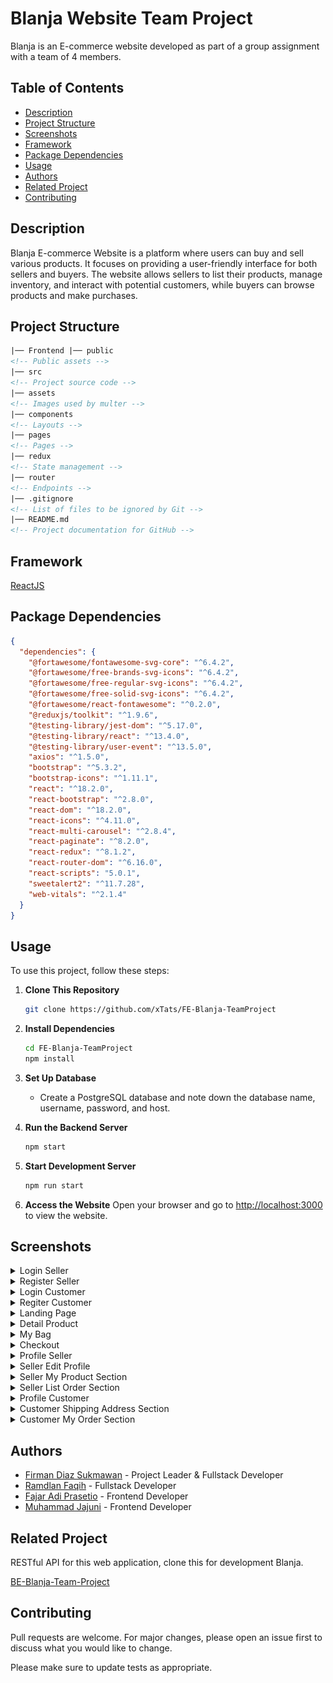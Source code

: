 # Blanja Website Team Project

Blanja is an E-commerce website developed as part of a group assignment with a team of 4 members.

## Table of Contents

- [Description](#description)
- [Project Structure](#project-structure)
- [Screenshots](#screenshots)
- [Framework](#framework)
- [Package Dependencies](#package-dependencies)
- [Usage](#usage)
- [Authors](#authors)
- [Related Project](#related-project)
- [Contributing](#contributing)

## Description

Blanja E-commerce Website is a platform where users can buy and sell various products. It focuses on providing a user-friendly interface for both sellers and buyers. The website allows sellers to list their products, manage inventory, and interact with potential customers, while buyers can browse products and make purchases.

## Project Structure

```html
|── Frontend |── public
<!-- Public assets -->
|── src
<!-- Project source code -->
|── assets
<!-- Images used by multer -->
|── components
<!-- Layouts -->
|── pages
<!-- Pages -->
|── redux
<!-- State management -->
|── router
<!-- Endpoints -->
|── .gitignore
<!-- List of files to be ignored by Git -->
|── README.md
<!-- Project documentation for GitHub -->
```

## Framework

[ReactJS](https://react.dev/)

## Package Dependencies

```json
{
  "dependencies": {
    "@fortawesome/fontawesome-svg-core": "^6.4.2",
    "@fortawesome/free-brands-svg-icons": "^6.4.2",
    "@fortawesome/free-regular-svg-icons": "^6.4.2",
    "@fortawesome/free-solid-svg-icons": "^6.4.2",
    "@fortawesome/react-fontawesome": "^0.2.0",
    "@reduxjs/toolkit": "^1.9.6",
    "@testing-library/jest-dom": "^5.17.0",
    "@testing-library/react": "^13.4.0",
    "@testing-library/user-event": "^13.5.0",
    "axios": "^1.5.0",
    "bootstrap": "^5.3.2",
    "bootstrap-icons": "^1.11.1",
    "react": "^18.2.0",
    "react-bootstrap": "^2.8.0",
    "react-dom": "^18.2.0",
    "react-icons": "^4.11.0",
    "react-multi-carousel": "^2.8.4",
    "react-paginate": "^8.2.0",
    "react-redux": "^8.1.2",
    "react-router-dom": "^6.16.0",
    "react-scripts": "5.0.1",
    "sweetalert2": "^11.7.28",
    "web-vitals": "^2.1.4"
  }
}
```

## Usage

To use this project, follow these steps:

1. **Clone This Repository**

   ```bash
   git clone https://github.com/xTats/FE-Blanja-TeamProject
   ```

2. **Install Dependencies**

   ```bash
   cd FE-Blanja-TeamProject
   npm install
   ```

3. **Set Up Database**

   - Create a PostgreSQL database and note down the database name, username, password, and host.

4. **Run the Backend Server**

   ```bash
   npm start
   ```

5. **Start Development Server**

   ```bash
   npm run start
   ```

6. **Access the Website**
   Open your browser and go to [http://localhost:3000](http://localhost:3000) to view the website.

## Screenshots

<details>
  <summary>
    Login Seller
  </summary>
<img src="screenshots/sellerLogin.png" alt="Login Seller" />
</details>

<details>
  <summary>
    Register Seller
  </summary>
<img src="screenshots/sellerRegister.png" alt="Register Seller" />
</details>

<details>
  <summary>
    Login Customer
  </summary>
<img src="screenshots/customerLogin.png" alt="Login Customer" />
</details>

<details>
  <summary>
    Regiter Customer
  </summary>
<img src="screenshots/customerRegister.png" alt="Register Customer" />
</details>
<details>
  <summary>
    Landing Page
  </summary>
<img src="https://github.com/xTats/FE-Blanja-TeamProject/assets/122331956/9d2074b7-5ef0-440e-98a3-a0a44f252232" alt="Register Customer" />
<img src="https://github.com/xTats/FE-Blanja-TeamProject/assets/122331956/c079756b-7f54-440e-b0d4-14ed97175656" alt="Register Customer" />
</details>
<details>
  <summary>
    Detail Product
  </summary>
<img src="screenshots/DetailProduct.png" alt="Detail Product" />
</details>
<details>
  <summary>
    My Bag
  </summary>
<img src="https://github.com/xTats/FE-Blanja-TeamProject/assets/122331956/d990c2aa-a311-49ee-a81a-a804215c08d8" alt="My Bag" />
</details>
<details>
  <summary>
    Checkout
  </summary>
<img src="https://github.com/xTats/FE-Blanja-TeamProject/assets/122331956/7cab129f-82d5-49ff-bbde-8dda9ccb7bbf" alt="Checkout" />
</details>
<details>
  <summary>
    Profile Seller
  </summary>
<img src="screenshots/profileSeller.png" alt="Profile Seller" />
</details>
<details>
  <summary>
    Seller Edit Profile
  </summary>
<img src="https://github.com/xTats/FE-Blanja-TeamProject/assets/122331956/c14cda29-11be-4586-88ac-bf702475266e" alt="Profile Seller" />
</details>
<details>
  <summary>
    Seller My Product Section
  </summary>
<img src="screenshots/sellerMyProduct.jpg" alt="Seller Product" />
</details>
<details>
  <summary>
    Seller List Order Section
  </summary>
<img src="screenshots/sellerListOrder.jpg" alt="List Order" />
</details>
<details>
  <summary>
    Profile Customer
  </summary>
<img src="screenshots/profileCustomer.jpg" alt="Profile Customer" />
</details>
<details>
  <summary>
    Customer Shipping Address Section
  </summary>
<img src="screenshots/newProfileShipping.jpg" alt="Shipping Adress" />
</details>
<details>
  <summary>
    Customer My Order Section
  </summary>
<img src="screenshots/customerMyOrder.jpg" alt="My Order" />
</details>

## Authors

- [Firman Diaz Sukmawan](https://github.com/xTats) - Project Leader & Fullstack Developer
- [Ramdlan Faqih](https://github.com/RamdlanFaqih) - Fullstack Developer
- [Fajar Adi Prasetio](https://github.com/FajarAdi25) - Frontend Developer
- [Muhammad Jajuni](https://github.com/MuhamadJajuni) - Frontend Developer

## Related Project

RESTful API for this web application, clone this for development Blanja.

[BE-Blanja-Team-Project](https://github.com/xTats/BE-Blanja-Team-Project)

## Contributing

Pull requests are welcome. For major changes, please open an issue first to discuss what you would like to change.

Please make sure to update tests as appropriate.
